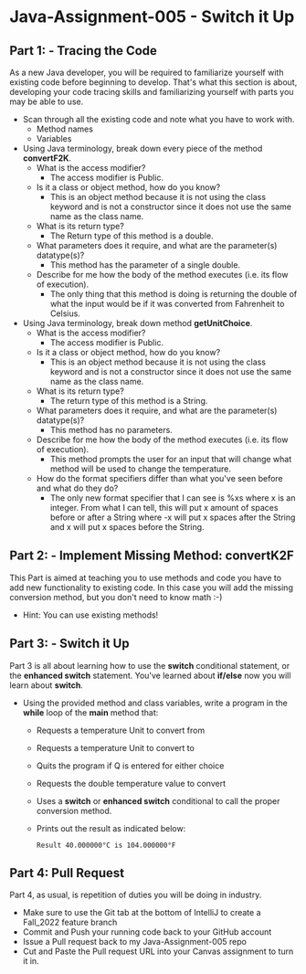 # Java-Assignment-005 - Switch it Up

## Part 1: - Tracing the Code
As a new Java developer, you will be required to familiarize yourself with existing code before beginning to develop. That's what this section is about, developing your code tracing skills and familiarizing yourself with parts you may be able to use.
* Scan through all the existing code and note what you have to work with.
    * Method names
    * Variables
* Using Java terminology, break down every piece of the method **convertF2K**.
    * What is the access modifier?
      * The access modifier is Public.
    * Is it a class or object method, how do you know?
      * This is an object method because it is not using the class keyword and is not a constructor since it does not use the same name as the class name.
    * What is its return type?
      * The Return type of this method is a double.
    * What parameters does it require, and what are the parameter(s) datatype(s)?
      * This method has the parameter of a single double.
    * Describe for me how the body of the method executes (i.e. its flow of execution).
      * The only thing that this method is doing is returning the double of what the input would be if it was converted from Fahrenheit to Celsius.
* Using Java terminology, break down method **getUnitChoice**.
    * What is the access modifier?
      * The access modifier is Public.
    * Is it a class or object method, how do you know?
      * This is an object method because it is not using the class keyword and is not a constructor since it does not use the same name as the class name.
    * What is its return type?
      * The return type of this method is a String.
    * What parameters does it require, and what are the parameter(s) datatype(s)?
      * This method has no parameters.
    * Describe for me how the body of the method executes (i.e. its flow of execution).
      * This method prompts the user for an input that will change what method will be used to change the temperature.
    * How do the format specifiers differ than what you've seen before and what do they do?
      * The only new format specifier that I can see is %xs where x is an integer. From what I can tell, this will put x amount of spaces before or after a String where -x will put x spaces after the String and x will put x spaces before the String.

## Part 2: - Implement Missing Method: convertK2F
This Part is aimed at teaching you to use methods and code you have to add new functionality to existing code. In this case you will add the missing conversion method, but you don't need to know math :-)
* Hint: You can use existing methods!

## Part 3: - Switch it Up
Part 3 is all about learning how to use the **switch** conditional statement, or the **enhanced switch** statement. You've learned about **if/else** now you will learn about **switch**.
* Using the provided method and class variables, write a program in the **while** loop of the **main** method that:
    * Requests a temperature Unit to convert from
    * Requests a temperature Unit to convert to
    * Quits the program if Q is entered for either choice
    * Requests the double temperature value to convert
    * Uses a **switch** or **enhanced switch** conditional to call the proper conversion method.
    * Prints out the result as indicated below:

          Result 40.000000°C is 104.000000°F

## Part 4: Pull Request
Part 4, as usual, is repetition of duties you will be doing in industry.
* Make sure to use the Git tab at the bottom of IntelliJ to create a Fall_2022 feature branch
* Commit and Push your running code back to your GitHub account
* Issue a Pull request back to my Java-Assignment-005 repo
* Cut and Paste the Pull request URL into your Canvas assignment to turn it in.